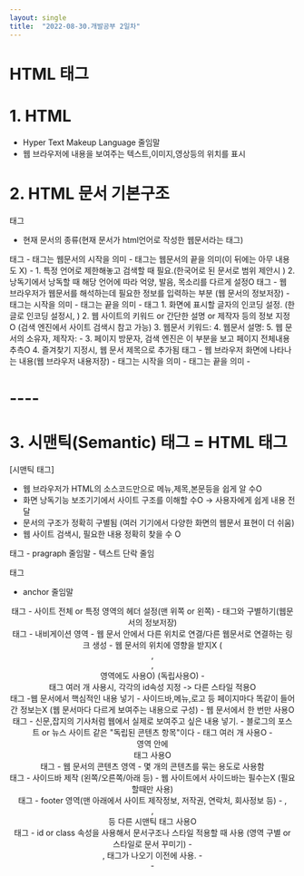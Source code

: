 ```yaml
---
layout: single
title:  "2022-08-30.개발공부 2일차"
---
```

# HTML 태그

# 1. HTML
- Hyper Text Makeup Language 줄임말
- 웹 브라우저에 내용을 보여주는 텍스트,이미지,영상등의 위치를 표시




# 2. HTML 문서 기본구조

<!DOCTYPE html>태그
- 현재 문서의 종류(현재 문서가 html언어로 작성한 웹문서라는 태그)

<html> 태그
- <html>태그는 웹문서의 시작을 의미
- </html>태그는 웹문서의 끝을 의미(이 뒤에는 아무 내용도 X)
- <html lang="언어">
  1. 특정 언어로 제한해놓고 검색할 때 필요.(한국어로 된 문서로 범위 제안시 <html lang="kr">)
  2. 낭독기에서 낭독할 때 해당 언어에 따라 억양, 발음, 목소리를 다르게 설정O

<head> 태그
- 웹 브라우저가 웹문서를 해석하는데 필요한 정보를 입력하는 부분
  (웹 문서의 정보저장)
- <head>태그는 시작을 의미
- </head>태그는 끝을 의미
- <meta> 태그
  1. 화면에 표시할 글자의 인코딩 설정.
  (한글로 인코딩 설정시, <meta charset="UTF-8">)
  2. 웹 사이트의 키워드 or 간단한 설명 or 제작자 등의 정보 지정O
  (검색 엔진에서 사이트 검색시 참고 가능)
  3. 웹문서 키워드:<meta name="keyword" content="---">
  4. 웹문서 설명:<meta name="description" content="---">
  5. 웹 문서의 소유자, 제작자:<meta name="author" content="---">
- <title> 태그
  1. 제목 표시줄(제목상단바;창 띄워지는 부분)에 표시됨
  2. <title>---제목---</title>
  3. 페이지 방문자, 검색 엔진은 이 부분을 보고 페이지 전체내용 추측O
  4. 즐겨찾기 지정시, 웹 문서 제목으로 추가됨

<body> 태그
- 웹 브라우저 화면에 나타나는 내용(웹 브라우저 내용저장)
- <body>태그는 시작을 의미
- </body>태그는 끝을 의미
- <h1>----</h1>




# 3. 시맨틱(Semantic) 태그 = HTML 태그

[시맨틱 태그]
- 웹 브라우저가 HTML의 소스코드만으로 메뉴,제목,본문등을 쉽게 알 수O
- 화면 낭독기능 보조기기에서 사이트 구조를 이해할 수O -> 사용자에게 쉽게 내용 전달
- 문서의 구조가 정확히 구별됨
  (여러 기기에서 다양한 화면의 웹문서 표현이 더 쉬움)
- 웹 사이트 검색시, 필요한 내용 정확히 찾을 수 O

<p> 태그
- pragraph 줄임말
- 텍스트 단락 줄임

<a> 태그
- anchor 줄임말

<header> 태그
- 사이트 전체 or 특정 영역의 헤더 설정(맨 위쪽 or 왼쪽)
- <head> 태그와 구별하기(웹문서의 정보저장)

<nav> 태그
- 내비게이션 영역
- 웹 문서 안에서 다른 위치로 연결/다른 웹문서로 연결하는 링크 생성
- 웹 문서의 위치에 영향을 받지X
  (<header>,<footer>,<aside> 영역에도 사용O)
  (독립사용O)
- <nav> 태그 여러 개 사용시, 각각의 id속성 지정 -> 다른 스타일 적용O

<main> 태그
-웹 문서에서 핵심적인 내용 넣기
- 사이드바,메뉴,로고 등 페이지마다 똑같이 들어간 정보는X
  (웹 문서마다 다르게 보여주는 내용으로 구성)
- 웹 문서에서 한 번만 사용O

<article> 태그
- 신문,잡지의 기사처럼 웹에서 실제로 보여주고 싶은 내용 넣기.
- 블로그의 포스트 or 뉴스 사이트 같은 "독립된 콘텐츠 항목"이다
- 태그 여러 개 사용O
- <article> 영역 안에 <section> 태그 사용O

<section> 태그
- 웹 문서의 콘텐츠 영역
- 몇 개의 콘텐츠를 묶는 용도로 사용함

<aside> 태그
- 사이드바 제작 (왼쪽/오른쪽/아래 등)
- 웹 사이트에서 사이드바는 필수는X (필요할때만 사용)

<footer> 태그
- footer 영역(맨 아래에서 사이트 제작정보, 저작권, 연락처, 회사정보 등)
- <head>,<section>,<article> 등 다른 시맨틱 태그 사용O

<div> 태그
- id or class 속성을 사용해서 문서구조나 스타일 적용할 때 사용
  (영역 구별 or 스타일로 문서 꾸미기)
- <section>, <head> 태그가 나오기 이전에 사용.
- <div id="header">
- <div class="detail">